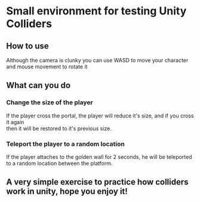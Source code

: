 # Small environment for testing Unity Colliders

## How to use

Although the camera is clunky you can use WASD to move your character<br>
and mouse movement to rotate it

## What can you do

### Change the size of the player
If the player cross the portal, the player will reduce it's size, and if you cross it again<br>
then it will be restored to it's previous size.<br>

### Teleport the player to a random location

If the player attaches to the golden wall for 2 seconds, he will be teleported<br>
to a random location between the platform. <br>

## A very simple exercise to practice how colliders work in unity, hope you enjoy it!
